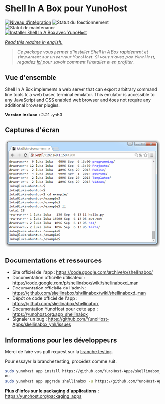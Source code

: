 <!--
N.B.: This README was automatically generated by https://github.com/YunoHost/apps/tree/master/tools/README-generator
It shall NOT be edited by hand.
-->

# Shell In A Box pour YunoHost

[![Niveau d'intégration](https://dash.yunohost.org/integration/shellinabox.svg)](https://dash.yunohost.org/appci/app/shellinabox) ![Statut du fonctionnement](https://ci-apps.yunohost.org/ci/badges/shellinabox.status.svg) ![Statut de maintenance](https://ci-apps.yunohost.org/ci/badges/shellinabox.maintain.svg)  
[![Installer Shell In A Box avec YunoHost](https://install-app.yunohost.org/install-with-yunohost.svg)](https://install-app.yunohost.org/?app=shellinabox)

*[Read this readme in english.](./README.md)*

> *Ce package vous permet d'installer Shell In A Box rapidement et simplement sur un serveur YunoHost.
Si vous n'avez pas YunoHost, regardez [ici](https://yunohost.org/#/install) pour savoir comment l'installer et en profiter.*

## Vue d'ensemble

Shell In A Box implements a web server that can export arbitrary command line tools to a web based terminal emulator. This emulator is accessible to any JavaScript and CSS enabled web browser and does not require any additional browser plugins.


**Version incluse :** 2.21~ynh3

## Captures d'écran

![Capture d'écran de Shell In A Box](./doc/screenshots/screenshot.gif)

## Documentations et ressources

* Site officiel de l'app : <https://code.google.com/archive/p/shellinabox/>
* Documentation officielle utilisateur : <https://code.google.com/p/shellinabox/wiki/shellinaboxd_man>
* Documentation officielle de l'admin : <https://github.com/shellinabox/shellinabox/wiki/shellinaboxd_man>
* Dépôt de code officiel de l'app : <https://github.com/shellinabox/shellinabox>
* Documentation YunoHost pour cette app : <https://yunohost.org/app_shellinabox>
* Signaler un bug : <https://github.com/YunoHost-Apps/shellinabox_ynh/issues>

## Informations pour les développeurs

Merci de faire vos pull request sur la [branche testing](https://github.com/YunoHost-Apps/shellinabox_ynh/tree/testing).

Pour essayer la branche testing, procédez comme suit.

``` bash
sudo yunohost app install https://github.com/YunoHost-Apps/shellinabox_ynh/tree/testing --debug
ou
sudo yunohost app upgrade shellinabox -u https://github.com/YunoHost-Apps/shellinabox_ynh/tree/testing --debug
```

**Plus d'infos sur le packaging d'applications :** <https://yunohost.org/packaging_apps>
